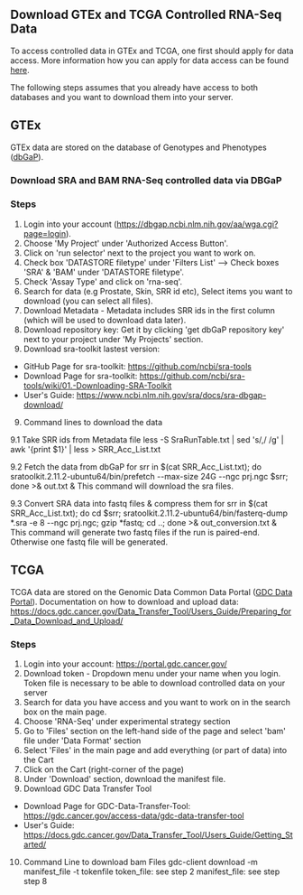 ## Download GTEx and TCGA Controlled RNA-Seq Data

To access controlled data in GTEx and TCGA, one first should apply for data access. More information how you can apply for data access can be found [here](https://dbgap.ncbi.nlm.nih.gov/aa/wga.cgi?page=login).

The following steps assumes that you already have access to both databases and you want to download them into your server.

## GTEx
GTEx data are stored on the database of Genotypes and Phenotypes ([dbGaP](http://dbgap.ncbi.nlm.nih.gov)).

### Download SRA and BAM RNA-Seq controlled data via DBGaP
### Steps
1. Login into your account (https://dbgap.ncbi.nlm.nih.gov/aa/wga.cgi?page=login).
2. Choose 'My Project' under 'Authorized Access Button'.
3. Click on 'run selector' next to the project you want to work on.
4. Check box 'DATASTORE filetype' under 'Filters List' --> Check boxes 'SRA' & 'BAM' under 'DATASTORE filetype'.
5. Check 'Assay Type' and click on 'rna-seq'.
6. Search for data (e.g Prostate, Skin, SRR id etc), Select items you want to download (you can select all files).
7. Download Metadata - Metadata includes SRR ids in the first column (which will be used to download data later).
7. Download repository key: Get it by clicking 'get dbGaP repository key' next to your project under 'My Projects' section.
8. Download sra-toolkit lastest version:
- GitHub Page for sra-toolkit: https://github.com/ncbi/sra-tools
- Download Page for sra-toolkit: https://github.com/ncbi/sra-tools/wiki/01.-Downloading-SRA-Toolkit
- User's Guide: https://www.ncbi.nlm.nih.gov/sra/docs/sra-dbgap-download/

9. Command lines to download the data

9.1 Take SRR ids from Metadata file
less -S SraRunTable.txt | sed 's/,/ /g' | awk '{print $1}' | less > SRR_Acc_List.txt

9.2 Fetch the data from dbGaP
for srr in $(cat SRR_Acc_List.txt); do sratoolkit.2.11.2-ubuntu64/bin/prefetch --max-size 24G --ngc prj.ngc $srr; done >& out.txt &
This command will download the sra files.

9.3 Convert SRA data into fastq files & compress them
for srr in $(cat SRR_Acc_List.txt); do cd $srr; sratoolkit.2.11.2-ubuntu64/bin/fasterq-dump *.sra -e 8 --ngc prj.ngc; gzip *fastq; cd ..; done >& out_conversion.txt &
This command will generate two fastq files if the run is paired-end. Otherwise one fastq file will be generated.

## TCGA
TCGA data are stored on the Genomic Data Common Data Portal ([GDC Data Portal](https://portal.gdc.cancer.gov)).
Documentation on how to download and upload data: https://docs.gdc.cancer.gov/Data_Transfer_Tool/Users_Guide/Preparing_for_Data_Download_and_Upload/

### Steps
1. Login into your account: https://portal.gdc.cancer.gov/
2. Download token -  Dropdown menu under your name when you login. Token file is necessary to be able to download controlled data on your server
3. Search for data you have access and you want to work on in the search box on the main page.
4. Choose 'RNA-Seq' under experimental strategy section
5. Go to 'Files' section on the left-hand side of the page and select 'bam' file under 'Data Format' section
6. Select 'Files' in the main page and add everything (or part of data) into the Cart
7. Click on the Cart (right-corner of the page)
8. Under 'Download' section, download the manifest file.
9. Download GDC Data Transfer Tool
- Download Page for GDC-Data-Transfer-Tool: https://gdc.cancer.gov/access-data/gdc-data-transfer-tool
- User's Guide: https://docs.gdc.cancer.gov/Data_Transfer_Tool/Users_Guide/Getting_Started/
10. Command Line to download bam Files
gdc-client download -m manifest_file -t tokenfile
token_file: see step 2
manifest_file: see step step 8

